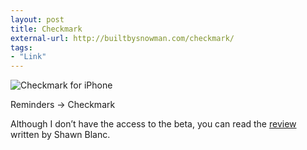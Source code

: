 ```yaml
---
layout: post
title: Checkmark
external-url: http://builtbysnowman.com/checkmark/
tags:
- "Link"
---
```

![Checkmark for iPhone](http://images.sayzlim.net/2012/06/checkmark.jpg "Checkmark for iPhone")

Reminders → Checkmark

Although I don’t have the access to the beta, you can read the [review][1] written by Shawn Blanc.

[1]: http://shawnblanc.net/2012/07/review-checkmark-for-iphone/

